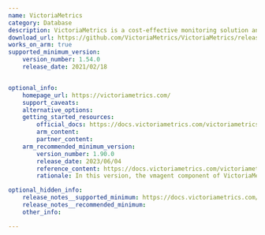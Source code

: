 ```yaml
---
name: VictoriaMetrics
category: Database
description: VictoriaMetrics is a cost-effective monitoring solution and time series database.
download_url: https://github.com/VictoriaMetrics/VictoriaMetrics/releases
works_on_arm: true
supported_minimum_version:
    version_number: 1.54.0
    release_date: 2021/02/18


optional_info:
    homepage_url: https://victoriametrics.com/
    support_caveats:
    alternative_options:
    getting_started_resources:
        official_docs: https://docs.victoriametrics.com/victoriametrics/quick-start/
        arm_content:
        partner_content:
    arm_recommended_minimum_version:
        version_number: 1.90.0
        release_date: 2023/06/04
        reference_content: https://docs.victoriametrics.com/victoriametrics/changelog/changelog_2023/#v1900
        rationale: In this version, the vmagent component of VictoriaMetrics officially supports running Kafka producer and consumer clients on the Arm64 architecture.

optional_hidden_info:
    release_notes__supported_minimum: https://docs.victoriametrics.com/victoriametrics/changelog/changelog_2021/#v1540
    release_notes__recommended_minimum:
    other_info:

---
```


